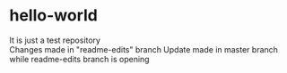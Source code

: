 # hello-world
It is just a test repository <br>
Changes made in "readme-edits" branch
Update made in master branch while readme-edits branch is opening
